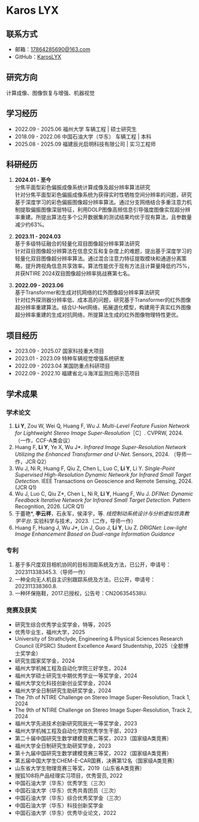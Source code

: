 # Karos LYX

## 联系方式
- 邮箱：17864285690@163.com
- GitHub：[KarosLYX](https://github.com/KarosLYX)

## 研究方向

计算成像、图像恢复与增强、机器视觉

## 学习经历

- 2022.09 - 2025.06 福州大学 车辆工程 | 硕士研究生  
- 2018.09 - 2022.06 中国石油大学（华东） 车辆工程 | 本科  
- 2025.08 - 2025.09 福建辰光启明科技有限公司 | 实习工程师

## 科研经历

1. **2024.01 - 至今**  
   分焦平面型彩色偏振成像系统计算成像及超分辨率算法研究  
   针对分焦平面型彩色偏振成像系统为获得实时性牺牲空间分辨率的问题，研究基于深度学习的彩色偏振图像超分辨率算法。通过分支网络结合多重注意力机制提取偏振图像深层特征，利用DOLP图像高频信息引导强度图像实现超分辨率重建。所提出算法在多个公开数据集的测试结果均优于现有算法，且参数量减少约63%。

2. **2023.11 - 2024.03**  
   基于多级特征融合的轻量化双目图像超分辨率算法研究  
   针对双目图像超分辨算法在信息交互和复杂度上的难题，提出基于深度学习的轻量化双目图像超分辨率算法。通过混合注意力特征提取模块和通道分离策略，提升跨视角信息共享效率。算法性能优于现有方法且计算量降低约75%，并获NTIRE 2024双目图像超分辨率挑战赛第七名。

3. **2022.09 - 2023.06**  
   基于Transformer和生成对抗网络的红外图像超分辨率算法研究  
   针对红外探测器分辨率低、成本高的问题，研究基于Transformer的红外图像超分辨率重建算法。结合U-Net网络，拓展退化模型，构建用于真实红外图像超分辨率重建的生成对抗网络，所提算法生成的红外图像物理特性更优。

## 项目经历

- 2023.09 - 2025.07 国家科技重大项目  
- 2023.01 - 2023.09 特种车辆视觉增强系统研发  
- 2022.09 - 2023.04 某国防重点科研项目  
- 2022.09 - 2022.10 福建省北斗海洋监测应用示范项目  

## 学术成果

### 学术论文

1. **Li Y**, Zou W, Wei Q, Huang F, Wu J. *Multi-Level Feature Fusion Network for Lightweight Stereo Image Super-Resolution*［C］. CVPRW, 2024.（一作，CCF-A类会议）
2. Huang F, **Li Y**, Ye X, Wu J*. *Infrared Image Super-Resolution Network Utilizing the Enhanced Transformer and U-Net*. Sensors, 2024. （导师一作，JCR Q2）
3. Wu J, Ni R, Huang F, Qiu Z, Chen L, Luo C, **Li Y**, Li Y. *Single-Point Supervised High-Resolution Dynamic Network for Infrared Small Target Detection*. IEEE Transactions on Geoscience and Remote Sensing, 2024. (JCR Q1)
4. Wu J, Luo C, Qiu Z*, Chen L, Ni R, **Li Y**, Huang F, Wu J. *DFINet: Dynamic Feedback Iterative Network for Infrared Small Target Detection*. Pattern Recognition, 2026. (JCR Q1)
5. 于蕾艳*, **李云祥**，石永军，侯泽宇，等. *线控制动系统设计与分析虚拟仿真教学平台*. 实验科学与技术，2023.（二作，导师一作）
6. Huang F, Huang J, Wu J*, Lin J, Guo J, **Li Y**, Liu Z. *DRIGNet: Low-light Image Enhancement Based on Dual-range Information Guidance*

### 专利

1. 基于多尺度双目相机协同的目标测距系统及方法，已公开，申请号：202311338345.3.（导师一作）  
2. 一种全向无人机自主识别跟踪系统及方法，已公开，申请号：202311338360.8.  
3. 一种环保拖鞋，2017.已授权，公告号：CN206354538U.

### 竞赛及获奖

- 研究生综合优秀学业奖学金，特等，2025
- 优秀毕业生，福州大学，2025
- University of Strathclyde, Engineering & Physical Sciences Research Council (EPSRC) Student Excellence Award Studentship, 2025（全额博士奖学金）
- 研究生国家奖学金，2024
- 福州大学机械工程及自动化学院三好学生，2024
- 福州大学硕士研究生中期优秀学业一等奖学金，2024
- 福州大学文化科技创新创业奖学金，2024
- 福州大学全日制研究生助研奖学金，2024
- The 7th of NTIRE Challenge on Stereo Image Super-Resolution, Track 1, 2024
- The 9th of NTIRE Challenge on Stereo Image Super-Resolution, Track 2, 2024
- 福州大学先进技术创新研究院辰光一等奖学金，2023
- 福州大学机械工程及自动化学院优秀学生干部，2023
- 第二十届中国研究生数学建模竞赛二等奖，2023（国家级A类竞赛）
- 福州大学全日制研究生助研奖学金，2023
- 第十九届中国研究生数学建模竞赛三等奖，2022（国家级A类竞赛）
- 第五届中国大学生CHEM-E-CAR国赛，决赛第12名（国家级A类竞赛）
- 山东省大学生物理竞赛三等奖，2019（山东省A类竞赛）
- 搜狐108将产品经理实习项目，优秀营员, 2022
- 中国石油大学（华东）优秀学生（三次）
- 中国石油大学（华东）优秀共青团员（三次）
- 中国石油大学（华东）综合优秀奖学金（三次）
- 中国石油大学（华东）科技创新奖学金
- 中国石油大学（华东）优秀毕业论文，2022
